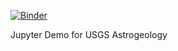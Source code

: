 [![Binder](https://mybinder.org/badge.svg)](https://mybinder.org/v2/gh/jessemapel/JupyterDemo/master)

Jupyter Demo for USGS Astrogeology
